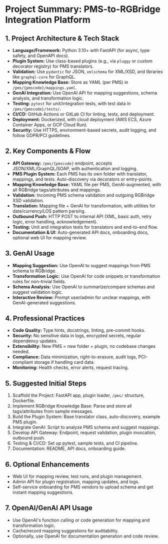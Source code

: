 # Project Summary: PMS-to-RGBridge Integration Platform

## 1. Project Architecture & Tech Stack
- **Language/Framework:** Python 3.10+ with FastAPI (for async, type safety, and OpenAPI docs).
- **Plugin System:** Use class-based plugins (e.g., via `pluggy` or custom decorator registry) for PMS translators.
- **Validation:** Use `pydantic` for JSON, `xmlschema` for XML/XSD, and libraries like `graphql-core` for GraphQL.
- **Mapping Knowledge Base:** Store as YAML (per PMS) in `/pms/{pmscode}/mappings.yaml`.
- **GenAI Integration:** Use OpenAI API for mapping suggestions, schema analysis, and transformation logic.
- **Testing:** `pytest` for unit/integration tests, with test data in `/pms/{pmscode}/tests/`.
- **CI/CD:** GitHub Actions or GitLab CI for linting, tests, and deployment.
- **Deployment:** Dockerized, with cloud deployment (AWS ECS, Azure Container Apps, or GCP Cloud Run).
- **Security:** Use HTTPS, environment-based secrets, audit logging, and follow GDPR/PCI guidelines.

## 2. Key Components & Flow
- **API Gateway:** `/pms/{pmscode}` endpoint, accepts JSON/XML/GraphQL/SOAP, with authentication and logging.
- **PMS Plugin System:** Each PMS has its own folder with translator, mappings, and tests. Auto-discovery via decorators or entry-points.
- **Mapping Knowledge Base:** YAML file per PMS, GenAI-augmented, with all RGBridge tags/attributes and mappings.
- **Validation:** Incoming PMS schema validation and outgoing RGBridge XSD validation.
- **Translation:** Mapping file + GenAI for transformation, with utilities for date/currency/LOS pattern parsing.
- **Outbound Push:** HTTP POST to internal API (XML, basic auth, retry logic, error handling, acknowledgement).
- **Testing:** Unit and integration tests for translators and end-to-end flow.
- **Documentation & UI:** Auto-generated API docs, onboarding docs, optional web UI for mapping review.

## 3. GenAI Usage
- **Mapping Suggestion:** Use OpenAI to suggest mappings from PMS schema to RGBridge.
- **Transformation Logic:** Use OpenAI for code snippets or transformation rules for non-trivial fields.
- **Schema Analysis:** Use OpenAI to summarize/compare schemas and suggest validation logic.
- **Interactive Review:** Prompt user/admin for unclear mappings, with GenAI-generated suggestions.

## 4. Professional Practices
- **Code Quality:** Type hints, docstrings, linting, pre-commit hooks.
- **Security:** No sensitive data in logs, encrypted secrets, regular dependency updates.
- **Extensibility:** New PMS = new folder + plugin, no codebase changes needed.
- **Compliance:** Data minimization, right-to-erasure, audit logs, PCI-compliant storage if handling card data.
- **Monitoring:** Health checks, error alerts, request tracing.

## 5. Suggested Initial Steps
1. Scaffold the Project: FastAPI app, plugin loader, `/pms/` structure, Dockerfile.
2. Implement RGBridge Knowledge Base: Parse and store all tags/attributes from sample messages.
3. Build the Plugin System: Base translator class, auto-discovery, example PMS plugin.
4. Integrate GenAI: Script to analyze PMS schema and suggest mappings.
5. Develop API Gateway: Endpoint, request validation, plugin invocation, outbound push.
6. Testing & CI/CD: Set up pytest, sample tests, and CI pipeline.
7. Documentation: README, API docs, onboarding guide.

## 6. Optional Enhancements
- Web UI for mapping review, test runs, and plugin management.
- Admin API for plugin registration, mapping updates, and logs.
- Self-service onboarding for PMS vendors to upload schema and get instant mapping suggestions.

## 7. OpenAI/GenAI API Usage
- Use OpenAI's function calling or code generation for mapping and transformation logic.
- Cache/record mapping suggestions for auditability.
- Optionally, use OpenAI for documentation generation and code review. 